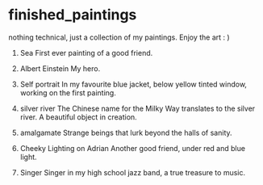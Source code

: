 # finished_paintings
nothing technical, just a collection of my paintings. Enjoy the art : )


1. Sea 
    First ever painting of a good friend.

2. Albert Einstein
    My hero.
    
3. Self portrait
    In my favourite blue jacket, below yellow tinted window, working on the first painting.

4. silver river
    The Chinese name for the Milky Way translates to the silver river. A beautiful object in creation.
    
5. amalgamate
    Strange beings that lurk beyond the halls of sanity.
    
6. Cheeky Lighting on Adrian
    Another good friend, under red and blue light.

7. Singer
    Singer in my high school jazz band, a true treasure to music.
